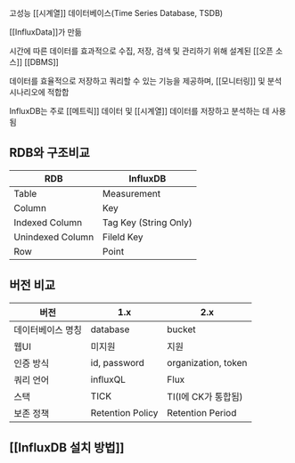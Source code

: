 고성능 [[시계열]] 데이터베이스(Time Series Database, TSDB)

[[InfluxData]]가 만듦

시간에 따른 데이터를 효과적으로 수집, 저장, 검색 및 관리하기 위해 설계된 [[오픈 소스]] [[DBMS]]

데이터를 효율적으로 저장하고 쿼리할 수 있는 기능을 제공하며, [[모니터링]] 및 분석 시나리오에 적합합

InfluxDB는 주로 [[메트릭]] 데이터 및 [[시계열]] 데이터를 저장하고 분석하는 데 사용됨


## RDB와 구조비교

|RDB|InfluxDB|
|-|-|
|Table|Measurement
|Column|Key
|Indexed Column|Tag Key (String Only)
|Unindexed Column|Fileld Key
|Row|Point

## 버전 비교

|버전|1.x|2.x|
|-|-|-|
|데이터베이스 명칭|database|bucket
|웹UI|미지원|지원
|인증 방식|id, password|organization, token
|쿼리 언어|influxQL|Flux
|스택|TICK|TI(I에 CK가 통합됨)
|보존 정책|Retention Policy|Retention Period

## [[InfluxDB 설치 방법]]





